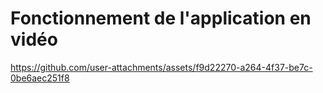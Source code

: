 # Fonctionnement de l'application en vidéo

https://github.com/user-attachments/assets/f9d22270-a264-4f37-be7c-0be6aec251f8

